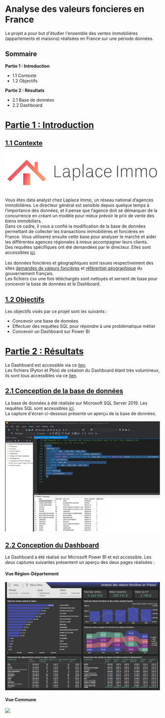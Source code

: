 # Analyse des valeurs foncieres en France
Le projet a pour but d'étudier l'ensemble des ventes immobilières (appartements et maisons) réalisées en France sur une période données.
## Sommaire
 **Partie 1 : Introduction**
 - 1.1 Contexte
 - 1.2 Objectifs
  
**Partie 2 : Résultats**
 - 2.1 Base de données
 - 2.2 Dashboard
 
# <u> Partie 1 : Introduction</u>

## <u>1.1 Contexte</u>
![](https://github.com/kodjosteve/Analyse_valeurs_foncieres_France/blob/main/Donn%C3%A9es%20d'entr%C3%A9e/Logo%20Laplace%20Immo.png)
 <br><br>Vous êtes data analyst chez Laplace Immo, un réseau national d’agences immobilières.
 Le directeur général est sensible depuis quelque temps à l’importance des données, et il pense que l’agence doit se démarquer de la concurrence en créant un modèle pour mieux prévoir le prix de vente des biens immobiliers. 
<br>Dans ce cadre, il vous a confié la modification de la base de données permettant de collecter les transactions immobilières et foncières en France. Vous utiliserez ensuite cette base pour analyser le marché et aider les différentes agences régionales à mieux accompagner leurs clients.
<br>Des requêtes spécifiques ont été demandées par le directeur. Elles sont accessibles [ici](https://github.com/kodjosteve/Analyse_valeurs_foncieres_France/blob/main/Donn%C3%A9es%20d'entr%C3%A9e/Listes%20des%20requ%C3%AAtes%20demand%C3%A9es%20par%20le%20directeur.png).
<br><br>Les données foncières et géographiques sont issues respectivement des sites [demandes de valeurs foncières](https://www.data.gouv.fr/fr/datasets/demandes-de-valeurs-foncieres/) et [référentiel géographique](https://www.data.gouv.fr/fr/datasets/referentiel-geographique-francais-communes-unites-urbaines-aires-urbaines-departements-academies-regions/) du gouvernement français.
<br>Les fichiers csv une fois téléchargés sont nettoyés et servent de base pour concevoir la base de données et le Dashboard.

## <u>1.2 Objectifs</u>
Les objectifs visés par ce projet sont les suivants : <br>
 - Concevoir une base de données
 - Effectuer des requêtes SQL pour répondre à une problématique métier
 - Concevoir un Dashboard sur Power BI

# <u> Partie 2 : Résultats</u>
Le Dashboard est accessible via ce [lien](https://app.powerbi.com/view?r=eyJrIjoiNzE5OTE0MjEtYWI5Zi00NmZkLThiYjgtYWRmN2U0MTlmMjgzIiwidCI6IjFhMTU4ZmM3LWQwNGMtNDA5Yy05MjhkLWI4NWExN2U4YjI3NyJ9&pageName=ReportSection).<br>
Les fichiers (Pyton et Pbix) de création du Dashboard étant très volumineux, ils sont tous accessibles via ce [lien](https://drive.google.com/drive/folders/1Cqe-5qjUciKeXfKNSBtV-fKD0J6ltE2g?usp=sharing).

## <u>2.1 Conception de la base de données</u>
La base de données à été réalisée sur Microsoft SQL Server 2019. Les requêtes SQL sont accessibles [ici](https://github.com/kodjosteve/Analyse_valeurs_foncieres_France/blob/main/R%C3%A9sultats/Requ%C3%AAtes%20SQL%20Data_Immo.sql).<br>
La capture d'écran ci-dessous présente un aperçu de la base de données.<br><br>
![](https://github.com/kodjosteve/Analyse_valeurs_foncieres_France/blob/main/R%C3%A9sultats/SQLServer_R%C3%A9sultats_requete11.png)

## <u>2.2 Conception du Dashboard</u>
Le Dashboard a été réalisé sur Microsoft Power BI et est accessible. Les deux captures suivantes présentent un aperçu des deux pages réalisées : <br>
#### Vue Région-Département <br>
![](https://github.com/kodjosteve/Analyse_valeurs_foncieres_France/blob/main/R%C3%A9sultats/PowerBI_Capture_Dashboard_Region_d%C3%A9partement.png)<br>
#### Vue Commune <br>
![](https://github.com/kodjosteve/Analyse_valeurs_foncieres_France/blob/main/R%C3%A9sultats/PowerBI_Capture_Dashboard_Commune.png)<br>

